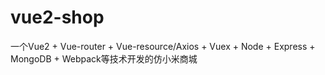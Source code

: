 # vue2-shop
一个Vue2 + Vue-router + Vue-resource/Axios + Vuex + Node + Express + MongoDB + Webpack等技术开发的仿小米商城
